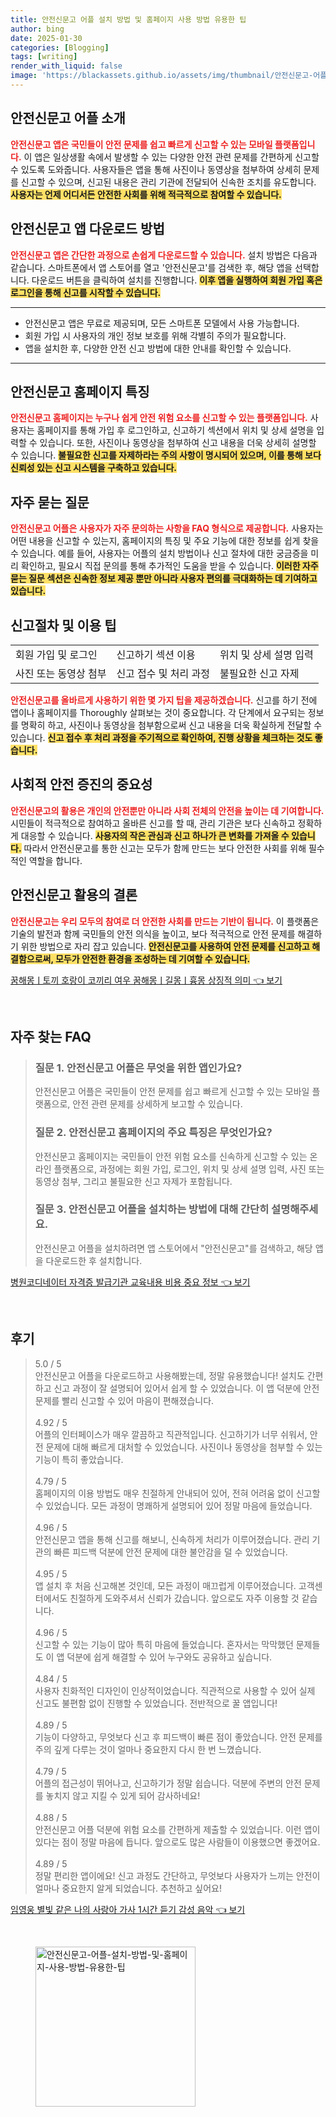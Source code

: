 ```yaml
---
title: 안전신문고 어플 설치 방법 및 홈페이지 사용 방법 유용한 팁
author: bing
date: 2025-01-30
categories: [Blogging]
tags: [writing]
render_with_liquid: false
image: 'https://blackassets.github.io/assets/img/thumbnail/안전신문고-어플-설치-방법-및-홈페이지-사용-방법-유용한-팁.webp'
---
```



<h2 id='안전신문고_어플_소개'>안전신문고 어플 소개</h2>

<p><b><span style="color: #ee2323;">안전신문고 앱은 국민들이 안전 문제를 쉽고 빠르게 신고할 수 있는 모바일 플랫폼입니다.</span></b> 이 앱은 일상생활 속에서 발생할 수 있는 다양한 안전 관련 문제를 간편하게 신고할 수 있도록 도와줍니다. 사용자들은 앱을 통해 사진이나 동영상을 첨부하여 상세히 문제를 신고할 수 있으며, 신고된 내용은 관리 기관에 전달되어 신속한 조치를 유도합니다. <b><span style="background-color: #ffe066;">사용자는 언제 어디서든 안전한 사회를 위해 적극적으로 참여할 수 있습니다.</span></b></p>

<h2 id='안전신문고_앱_다운로드_방법'>안전신문고 앱 다운로드 방법</h2>

<p><b><span style="color: #ee2323;">안전신문고 앱은 간단한 과정으로 손쉽게 다운로드할 수 있습니다.</span></b> 설치 방법은 다음과 같습니다. 스마트폰에서 앱 스토어를 열고 '안전신문고'를 검색한 후, 해당 앱을 선택합니다. 다운로드 버튼을 클릭하여 설치를 진행합니다. <b><span style="background-color: #ffe066;">이후 앱을 실행하여 회원 가입 혹은 로그인을 통해 신고를 시작할 수 있습니다.</span></b></p>

<hr />

<ul>
    <li>안전신문고 앱은 무료로 제공되며, 모든 스마트폰 모델에서 사용 가능합니다.</li>
    <li>회원 가입 시 사용자의 개인 정보 보호를 위해 각별히 주의가 필요합니다.</li>
    <li>앱을 설치한 후, 다양한 안전 신고 방법에 대한 안내를 확인할 수 있습니다.</li>
</ul>

<hr />

<h2 id='안전신문고_홈페이지_특징'>안전신문고 홈페이지 특징</h2>

<p><b><span style="color: #ee2323;">안전신문고 홈페이지는 누구나 쉽게 안전 위험 요소를 신고할 수 있는 플랫폼입니다.</span></b> 사용자는 홈페이지를 통해 가입 후 로그인하고, 신고하기 섹션에서 위치 및 상세 설명을 입력할 수 있습니다. 또한, 사진이나 동영상을 첨부하여 신고 내용을 더욱 상세히 설명할 수 있습니다. <b><span style="background-color: #ffe066;">불필요한 신고를 자제하라는 주의 사항이 명시되어 있으며, 이를 통해 보다 신뢰성 있는 신고 시스템을 구축하고 있습니다.</span></b></p>

<h2 id='자주_묻는_질문'>자주 묻는 질문</h2>

<p><b><span style="color: #ee2323;">안전신문고 어플은 사용자가 자주 문의하는 사항을 FAQ 형식으로 제공합니다.</span></b> 사용자는 어떤 내용을 신고할 수 있는지, 홈페이지의 특징 및 주요 기능에 대한 정보를 쉽게 찾을 수 있습니다. 예를 들어, 사용자는 어플의 설치 방법이나 신고 절차에 대한 궁금증을 미리 확인하고, 필요시 직접 문의를 통해 추가적인 도움을 받을 수 있습니다. <b><span style="background-color: #ffe066;">이러한 자주 묻는 질문 섹션은 신속한 정보 제공 뿐만 아니라 사용자 편의를 극대화하는 데 기여하고 있습니다.</span></b></p>

<h2 id='신고절차_및_이용팁'>신고절차 및 이용 팁</h2>

<table>
    <tr>
        <td>회원 가입 및 로그인</td>
        <td>신고하기 섹션 이용</td>
        <td>위치 및 상세 설명 입력</td>
    </tr>
    <tr>
        <td>사진 또는 동영상 첨부</td>
        <td>신고 접수 및 처리 과정</td>
        <td>불필요한 신고 자제</td>
    </tr>
</table>

<p><b><span style="color: #ee2323;">안전신문고를 올바르게 사용하기 위한 몇 가지 팁을 제공하겠습니다.</span></b> 신고를 하기 전에 앱이나 홈페이지를 Thoroughly 살펴보는 것이 중요합니다. 각 단계에서 요구되는 정보를 명확히 하고, 사진이나 동영상을 첨부함으로써 신고 내용을 더욱 확실하게 전달할 수 있습니다. <b><span style="background-color: #ffe066;">신고 접수 후 처리 과정을 주기적으로 확인하여, 진행 상황을 체크하는 것도 좋습니다.</span></b></p>

<h2 id='사회적_안전_증진'>사회적 안전 증진의 중요성</h2>

<p><b><span style="color: #ee2323;">안전신문고의 활용은 개인의 안전뿐만 아니라 사회 전체의 안전을 높이는 데 기여합니다.</span></b> 시민들이 적극적으로 참여하고 올바른 신고를 할 때, 관리 기관은 보다 신속하고 정확하게 대응할 수 있습니다. <b><span style="background-color: #ffe066;">사용자의 작은 관심과 신고 하나가 큰 변화를 가져올 수 있습니다.</span></b> 따라서 안전신문고를 통한 신고는 모두가 함께 만드는 보다 안전한 사회를 위해 필수적인 역할을 합니다.</p>

<h2 id='결론'>안전신문고 활용의 결론</h2>

<p><b><span style="color: #ee2323;">안전신문고는 우리 모두의 참여로 더 안전한 사회를 만드는 기반이 됩니다.</span></b> 이 플랫폼은 기술의 발전과 함께 국민들의 안전 의식을 높이고, 보다 적극적으로 안전 문제를 해결하기 위한 방법으로 자리 잡고 있습니다. <b><span style="background-color: #ffe066;">안전신문고를 사용하여 안전 문제를 신고하고 해결함으로써, 모두가 안전한 환경을 조성하는 데 기여할 수 있습니다.</span></b></p>


<p><a class="click-button" title="꿈해몽ㅣ토끼 호랑이 코끼리 여우 꿈해몽ㅣ길몽ㅣ흉몽 상징적 의미" href="https://blackassets.github.io/posts/%EA%BF%88%ED%95%B4%EB%AA%BD%E3%85%A3%ED%86%A0%EB%81%BC-%ED%98%B8%EB%9E%91%EC%9D%B4-%EC%BD%94%EB%81%BC%EB%A6%AC-%EC%97%AC%EC%9A%B0-%EA%BF%88%ED%95%B4%EB%AA%BD%E3%85%A3%EA%B8%B8%EB%AA%BD%E3%85%A3%ED%9D%89%EB%AA%BD-%EC%83%81%EC%A7%95%EC%A0%81-%EC%9D%98%EB%AF%B8/" rel="dofollow">꿈해몽ㅣ토끼 호랑이 코끼리 여우 꿈해몽ㅣ길몽ㅣ흉몽 상징적 의미 👈 보기</a></p><br>
<h2 id='자주_찾는_FAQ'>자주 찾는 FAQ</h2>
<div itemscope="" itemtype="https://schema.org/FAQPage"> 
<blockquote> 
<div itemscope="" itemprop="mainEntity" itemtype="https://schema.org/Question"> 
<h3 itemprop="name">질문 1. 안전신문고 어플은 무엇을 위한 앱인가요?</h3> 
<div itemscope="" itemprop="acceptedAnswer" itemtype="https://schema.org/Answer"> 
<span itemprop="text"> 
<p>안전신문고 어플은 국민들이 안전 문제를 쉽고 빠르게 신고할 수 있는 모바일 플랫폼으로, 안전 관련 문제를 상세하게 보고할 수 있습니다.</p> 
</span> 
</div> 
</div> 
<div itemscope="" itemprop="mainEntity" itemtype="https://schema.org/Question"> 
<h3 itemprop="name">질문 2. 안전신문고 홈페이지의 주요 특징은 무엇인가요?</h3> 
<div itemscope="" itemprop="acceptedAnswer" itemtype="https://schema.org/Answer"> 
<span itemprop="text"> 
<p>안전신문고 홈페이지는 국민들이 안전 위험 요소를 신속하게 신고할 수 있는 온라인 플랫폼으로, 과정에는 회원 가입, 로그인, 위치 및 상세 설명 입력, 사진 또는 동영상 첨부, 그리고 불필요한 신고 자제가 포함됩니다.</p> 
</span> 
</div> 
</div> 
<div itemscope="" itemprop="mainEntity" itemtype="https://schema.org/Question"> 
<h3 itemprop="name">질문 3. 안전신문고 어플을 설치하는 방법에 대해 간단히 설명해주세요.</h3> 
<div itemscope="" itemprop="acceptedAnswer" itemtype="https://schema.org/Answer"> 
<span itemprop="text"> 
<p>안전신문고 어플을 설치하려면 앱 스토어에서 "안전신문고"를 검색하고, 해당 앱을 다운로드한 후 설치합니다.</p> 
</span> 
</div> 
</div> 
</blockquote> 
</div>
<p><a class="click-button" title="병원코디네이터 자격증 발급기관 교육내용 비용 중요 정보" href="https://blackassets.github.io/posts/%EB%B3%91%EC%9B%90%EC%BD%94%EB%94%94%EB%84%A4%EC%9D%B4%ED%84%B0-%EC%9E%90%EA%B2%A9%EC%A6%9D-%EB%B0%9C%EA%B8%89%EA%B8%B0%EA%B4%80-%EA%B5%90%EC%9C%A1%EB%82%B4%EC%9A%A9-%EB%B9%84%EC%9A%A9-%EC%A4%91%EC%9A%94-%EC%A0%95%EB%B3%B4/" rel="dofollow">병원코디네이터 자격증 발급기관 교육내용 비용 중요 정보 👈 보기</a></p><br>
<h2 id='후기'>후기</h2>
<div itemscope itemtype="https://schema.org/Product">
  <blockquote>
  <div itemprop="review" itemscope itemtype="https://schema.org/Review">
      <div itemprop="reviewRating" itemscope itemtype="https://schema.org/Rating"> <span itemprop="ratingValue">5.0</span> / <span itemprop="bestRating">5</span> </div>
      <span itemprop="reviewBody">안전신문고 어플을 다운로드하고 사용해봤는데, 정말 유용했습니다! 설치도 간편하고 신고 과정이 잘 설명되어 있어서 쉽게 할 수 있었습니다. 이 앱 덕분에 안전 문제를 빨리 신고할 수 있어 마음이 편해졌습니다.</span>
  </div>
  <br>
  <div itemprop="review" itemscope itemtype="https://schema.org/Review">
      <div itemprop="reviewRating" itemscope itemtype="https://schema.org/Rating"> <span itemprop="ratingValue">4.92</span> / <span itemprop="bestRating">5</span> </div>
      <span itemprop="reviewBody">어플의 인터페이스가 매우 깔끔하고 직관적입니다. 신고하기가 너무 쉬워서, 안전 문제에 대해 빠르게 대처할 수 있었습니다. 사진이나 동영상을 첨부할 수 있는 기능이 특히 좋았습니다.</span>
  </div>
  <br>
  <div itemprop="review" itemscope itemtype="https://schema.org/Review">
      <div itemprop="reviewRating" itemscope itemtype="https://schema.org/Rating"> <span itemprop="ratingValue">4.79</span> / <span itemprop="bestRating">5</span> </div>
      <span itemprop="reviewBody">홈페이지의 이용 방법도 매우 친절하게 안내되어 있어, 전혀 어려움 없이 신고할 수 있었습니다. 모든 과정이 명쾌하게 설명되어 있어 정말 마음에 들었습니다.</span>
  </div>
  <br>
  <div itemprop="review" itemscope itemtype="https://schema.org/Review">
      <div itemprop="reviewRating" itemscope itemtype="https://schema.org/Rating"> <span itemprop="ratingValue">4.96</span> / <span itemprop="bestRating">5</span> </div>
      <span itemprop="reviewBody">안전신문고 앱을 통해 신고를 해보니, 신속하게 처리가 이루어졌습니다. 관리 기관의 빠른 피드백 덕분에 안전 문제에 대한 불안감을 덜 수 있었습니다.</span>
  </div>
  <br>
  <div itemprop="review" itemscope itemtype="https://schema.org/Review">
      <div itemprop="reviewRating" itemscope itemtype="https://schema.org/Rating"> <span itemprop="ratingValue">4.95</span> / <span itemprop="bestRating">5</span> </div>
      <span itemprop="reviewBody">앱 설치 후 처음 신고해본 것인데, 모든 과정이 매끄럽게 이루어졌습니다. 고객센터에서도 친절하게 도와주셔서 신뢰가 갔습니다. 앞으로도 자주 이용할 것 같습니다.</span>
  </div>
  <br>
  <div itemprop="review" itemscope itemtype="https://schema.org/Review">
      <div itemprop="reviewRating" itemscope itemtype="https://schema.org/Rating"> <span itemprop="ratingValue">4.96</span> / <span itemprop="bestRating">5</span> </div>
      <span itemprop="reviewBody">신고할 수 있는 기능이 많아 특히 마음에 들었습니다. 혼자서는 막막했던 문제들도 이 앱 덕분에 쉽게 해결할 수 있어 누구와도 공유하고 싶습니다.</span>
  </div>
  <br>
  <div itemprop="review" itemscope itemtype="https://schema.org/Review">
      <div itemprop="reviewRating" itemscope itemtype="https://schema.org/Rating"> <span itemprop="ratingValue">4.84</span> / <span itemprop="bestRating">5</span> </div>
      <span itemprop="reviewBody">사용자 친화적인 디자인이 인상적이었습니다. 직관적으로 사용할 수 있어 실제 신고도 불편함 없이 진행할 수 있었습니다. 전반적으로 꿀 앱입니다!</span>
  </div>
  <br>
  <div itemprop="review" itemscope itemtype="https://schema.org/Review">
      <div itemprop="reviewRating" itemscope itemtype="https://schema.org/Rating"> <span itemprop="ratingValue">4.89</span> / <span itemprop="bestRating">5</span> </div>
      <span itemprop="reviewBody">기능이 다양하고, 무엇보다 신고 후 피드백이 빠른 점이 좋았습니다. 안전 문제를 주의 깊게 다루는 것이 얼마나 중요한지 다시 한 번 느꼈습니다.</span>
  </div>
  <br>
  <div itemprop="review" itemscope itemtype="https://schema.org/Review">
      <div itemprop="reviewRating" itemscope itemtype="https://schema.org/Rating"> <span itemprop="ratingValue">4.79</span> / <span itemprop="bestRating">5</span> </div>
      <span itemprop="reviewBody">어플의 접근성이 뛰어나고, 신고하기가 정말 쉽습니다. 덕분에 주변의 안전 문제를 놓치지 않고 지킬 수 있게 되어 감사하네요!</span>
  </div>
  <br>
  <div itemprop="review" itemscope itemtype="https://schema.org/Review">
      <div itemprop="reviewRating" itemscope itemtype="https://schema.org/Rating"> <span itemprop="ratingValue">4.88</span> / <span itemprop="bestRating">5</span> </div>
      <span itemprop="reviewBody">안전신문고 어플 덕분에 위험 요소를 간편하게 제출할 수 있었습니다. 이런 앱이 있다는 점이 정말 마음에 듭니다. 앞으로도 많은 사람들이 이용했으면 좋겠어요.</span>
  </div>
  <br>
  <div itemprop="review" itemscope itemtype="https://schema.org/Review">
      <div itemprop="reviewRating" itemscope itemtype="https://schema.org/Rating"> <span itemprop="ratingValue">4.89</span> / <span itemprop="bestRating">5</span> </div>
      <span itemprop="reviewBody">정말 편리한 앱이에요! 신고 과정도 간단하고, 무엇보다 사용자가 느끼는 안전이 얼마나 중요한지 알게 되었습니다. 추천하고 싶어요!</span>
  </div>
  </blockquote>
</div>
<p><a class="click-button" title="임영웅 별빛 같은 나의 사랑아 가사 1시간 듣기 감성 음악" href="https://blackassets.github.io/posts/%EC%9E%84%EC%98%81%EC%9B%85-%EB%B3%84%EB%B9%9B-%EA%B0%99%EC%9D%80-%EB%82%98%EC%9D%98-%EC%82%AC%EB%9E%91%EC%95%84-%EA%B0%80%EC%82%AC-1%EC%8B%9C%EA%B0%84-%EB%93%A3%EA%B8%B0-%EA%B0%90%EC%84%B1-%EC%9D%8C%EC%95%85/" rel="dofollow">임영웅 별빛 같은 나의 사랑아 가사 1시간 듣기 감성 음악 👈 보기</a></p><br>
<figure class="image"><img src="https://blackassets.github.io/assets/img/thumbnail/안전신문고-어플-설치-방법-및-홈페이지-사용-방법-유용한-팁.webp" alt="안전신문고-어플-설치-방법-및-홈페이지-사용-방법-유용한-팁" width="256" height="256"></figure>